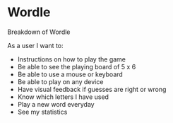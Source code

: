 # Wordle
Breakdown of Wordle

As a user I want to:

- Instructions on how to play the game
- Be able to see the playing board of 5 x 6
- Be able to use a mouse or keyboard
- Be able to play on any device
- Have visual feedback if guesses are right or wrong
- Know which letters I have used
- Play a new word everyday
- See my statistics
